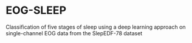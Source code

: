 # EOG-SLEEP
Classification of five stages of sleep using a deep learning approach on single-channel EOG data from the SlepEDF-78 dataset
